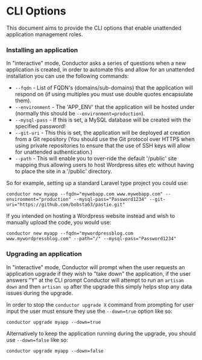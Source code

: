 # CLI Options

This document aims to provide the CLI options that enable unattended application management roles.

### Installing an application

In "interactive" mode, Conductor asks a series of questions when a new application is created, in order to automate this and allow for an unattended installation you can use the following commands:

* ``--fqdn`` - List of FQDN's (domains/sub-domains) that the application will respond on (if using multiples you must use double quotes encapsulate them).
* ``--environment`` - The 'APP_ENV' that the application will be hosted under (normally this should be ``--environment=production``).
* ``--mysql-pass`` - If this is set, a MySQL database will be created with the specified password!
* ``--git-uri`` - This this is set, the application will be deployed at creation from a Git repository (You should use the Git protocol over HTTPS when using private repositories to ensure that the use of SSH keys will allow for unattended authentication.)
* ``--path`` - This will enable you to over-ride the default '/public' site mapping thus allowing users to host Wordpress sites etc without having to place the site in a '/public' directory.

So for example, setting up a standard Laravel type project you could use:

```shell
conductor new myapp --fqdn="mywebapp.com www.mywebapp.com" --environment="production" --mysql-pass="Password1234" --git-uri="https://github.com/bobsta63/pastie.git"
```

If you intended on hosting a Wordpress website instead and wish to manually upload the code, you would use:

```shell
conductor new myapp --fqdn="mywordpressblog.com www.mywordpressblog.com" --path="/" --mysql-pass="Password1234"
```

### Upgrading an application

In "interactive" mode, Conductor will prompt when the user requests an application upgrade if they wish to "take down" the application, if the user answers "Y" at the CLI prompt Conductor will attempt to run an ``artisan down`` and then ``artisan up`` after the upgrade this simply helps stop any data issues during the upgrade.

In order to stop the ``conductor upgrade X`` command from prompting for user input the user must ensure they use the ``--down=true`` option like so:

```shell
conductor upgrade myapp --down=true
```

Alternatively to keep the application running during the upgrade, you should use ``--down=false`` like so:

```shell
conductor upgrade myapp --down=false
```

